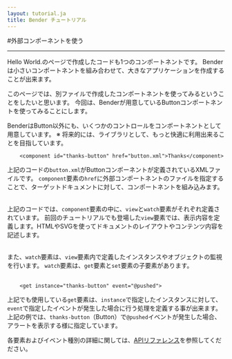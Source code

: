 ```yaml
---
layout: tutorial.ja
title: Bender チュートリアル
---
```

#外部コンポーネントを使う

-----

Hello World.のページで作成したコードも1つのコンポートネントです。
Benderは小さいコンポートネントを組み合わせて、大きなアプリケーションを作成することが出来ます。

このページでは、別ファイルで作成したコンポートネントを使ってみるということをしたいと思います。
今回は、Benderが用意しているButtonコンポートネントを使ってみることにします。


<blockquote class="code">
</blockquote>
<script src="../../flexo.js">
</script>
<script>
flexo.ez_xhr("welcome.xml", { responseType: "text" }, function (req) {
  document.querySelector("blockquote").appendChild(flexo.$pre(req.response));
});
</script>


BenderはButton以外にも、いくつかのコントロールをコンポートネントとして用意しています。
※ 将来的には、ライブラリとして、もっと快適に利用出来ることを目指しています。

		<component id="thanks-button" href="button.xml">Thanks</component>

上記のコードの<code>button.xml</code>がButtonコンポーネントが定義されているXMLファイルです。
<code>component</code>要素の<code>href</code>に外部コンポートネントのファイルを指定することで、ターゲットドキュメントに対して、コンポートネントを組み込みます。
<br>
<br>

上記のコードでは、<code>component</code>要素の中に、<code>view</code>と<code>watch</code>要素がそれぞれ定義されています。
前回のチュートリアルでも登場した<code>view</code>要素では、表示内容を定義します。HTMLやSVGを使ってドキュメントのレイアウトやコンテンツ内容を記述します。
<br>
<br>

また、<code>watch</code>要素は、<code>view</code>要素内で定義したインスタンスやオブジェクトの監視を行います。
<code>watch</code>要素は、<code>get</code>要素と<code>set</code>要素の子要素があります。
<br>
<br>

		<get instance="thanks-button" event="@pushed">

上記でも使用している<code>get</code>要素は、<code>instance</code>で指定したインスタンスに対して、<code>event</code>で指定したイベントが発生した場合に行う処理を定義する事が出来ます。
上記の例では、<code>thanks-button</code>（Button）で<code>@pushed</code>イベントが発生した場合、アラートを表示する様に指定しています。

各要素およびイベント種別の詳細に関しては、<a href="../reference/reference.ja.html">APIリファレンス</a>を参照してくだださい。










